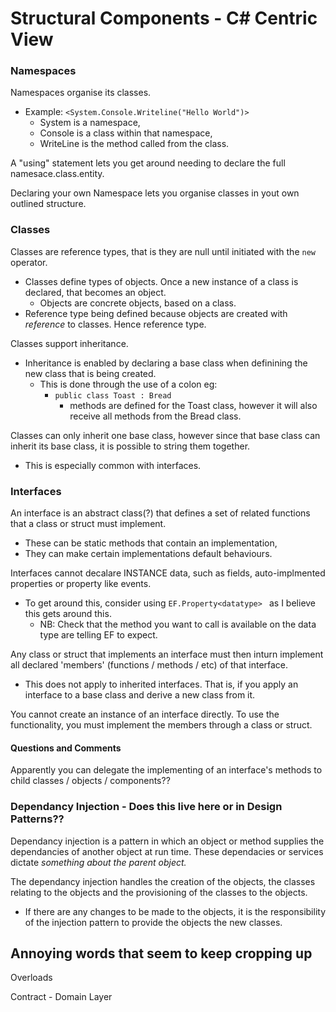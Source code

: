 # Structural Components - C# Centric View

### Namespaces

Namespaces organise its classes.

- Example: `<System.Console.Writeline("Hello World")>`
  - System is a namespace,
  - Console is a class within that namespace,
  - WriteLine is the method called from the class.

A "using" statement lets you get around needing to declare the full namesace.class.entity.

Declaring your own Namespace lets you organise classes in yout own outlined structure.

### Classes

Classes are reference types, that is they are null until initiated with the `new` operator.

- Classes define types of objects. Once a new instance of a class is declared, that becomes an object.
  - Objects are concrete objects, based on a class.
- Reference type being defined because objects are created with *reference* to classes. Hence reference type.

Classes support inheritance.

- Inheritance is enabled by declaring a base class when definining the new class that is being created.
  - This is done through the use of a colon eg:
    - `public class Toast : Bread`
      - methods are defined for the Toast class, however it will also receive all methods from the Bread class.

Classes can only inherit one base class, however since that base class can inherit its base class, it is possible to string them together.

- This is especially common with interfaces.

### Interfaces

An interface is an abstract class(?) that defines a set of related functions that a class or struct must implement.

- These can be static methods that contain an implementation,
- They can make certain implementations default behaviours.

Interfaces cannot decalare INSTANCE data, such as fields, auto-implmented properties or property like events.

- To get around this, consider using `EF.Property<datatype> ` as I believe this gets around this.
  - NB: Check that the method you want to call is available on the data type are telling EF to expect.

Any class or struct that implements an interface must then inturn implement all declared 'members' (functions / methods / etc) of that interface.

- This does not apply to inherited interfaces. That is, if you apply an interface to a base class and derive a new class from it.

You cannot create an instance of an interface directly. To use the functionality, you must implement the members through a class or struct.

#### Questions and Comments

Apparently you can delegate the implementing of an interface's methods to child classes / objects / components??

### Dependancy Injection - Does this live here or in Design Patterns??

Dependancy injection is a pattern in which an object or method supplies the dependancies of another object at run time. These dependacies or services dictate *something about the parent object.*

The dependancy injection handles the creation of the objects, the classes relating to the objects and the provisioning of the classes to the objects.

- If there are any changes to be made to the objects, it is the responsibility of the injection pattern to provide the objects the new classes.

## Annoying words that seem to keep cropping up

Overloads

Contract - Domain Layer
